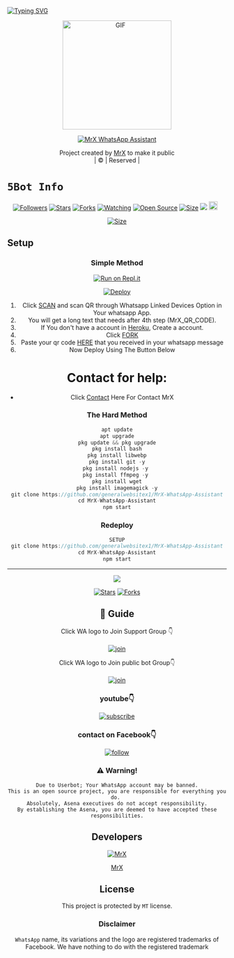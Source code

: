 [![Typing SVG](https://readme-typing-svg.herokuapp.com?size=30&color=F753EE&lines=Welcome+To+MrX-WhatsApp-Assistant;This+Bot+Made+By+MrX)](https://git.io/typing-svg)
<div align="center">
        <img src="http://www.generalwebsitex.ml/my%20logo.jgp" alt="GIF" width="250" height="250"/>
</p>

<a href="#"><img title="MrX WhatsApp Assistant" src="https://img.shields.io/badge/MrX-Whatsapp_Assistant-green?colorA=%23ff0000&colorB=%23017e40&style=for-the-badge"></a>
</p>
  <p align="center">
</p>
</div>
<p align="center">
Project created by <a href="https://github.com/TURBOHYPER">MrX</a> to make it public
    <br>
       | © |
        Reserved |
    <br> 
</p>

# ```5Bot Info```
<p align="center">
<a href="https://github.com/generalwebsitex1/followers"><img title="Followers" src="https://img.shields.io/github/followers/generalwebsitex1?color=red&style=flat-square"></a>
<a href="https://github.com/generalwebsitex1/MrX-WhatsApp-Assistant/stargazers/"><img title="Stars" src="https://img.shields.io/github/stars/generalwebsitex1/MrX-WhatsApp-Assistant?color=blue&style=flat-square"></a>
<a href="https://github.com/generalwebsitex1/MrX-WhatsApp-Assistant/network/members"><img title="Forks" src="https://img.shields.io/github/forks/generalwebsitex1/MrX-WhatsApp-Assistant?color=red&style=flat-square"></a>
<a href="https://github.com/generalwebsitex1/MrX-WhatsApp-Assistant/watchers"><img title="Watching" src="https://img.shields.io/github/watchers/generalwebsitex1/MrX-WhatsApp-Assistant?label=Watchers&color=blue&style=flat-square"></a>
<a href="https://github.com/generalwebsitex1/MrX-WhatsApp-Assistant"><img title="Open Source" src="https://img.shields.io/badge/Author-MrX%20Mods%20Inc.-red?v=103"></a>
<a href="https://github.com/generalwebsitex1/MrX-WhatsApp-Assistant/"><img title="Size" src="https://img.shields.io/github/repo-size/generalwebsitex1/MrX-WhatsApp-Assistant?style=flat-square&color=green"></a>
<a href="https://hits.seeyoufarm.com"><img src="https://hits.seeyoufarm.com/api/count/incr/badge.svg?url=https%3A%2F%2Fgithub.com%2Fgeneralwebsitex1%2FMrX-WhatsApp-Assistant&count_bg=%2379C83D&title_bg=%23555555&icon=probot.svg&icon_color=%2300FF6D&title=hits&edge_flat=false"/></a>
<a https://github.com/generalwebsitex1/MrX-WhatsApp-Assistant/graphs/commit-activity"><img height="20" src="https://img.shields.io/badge/Maintained%3F-yes-green.svg"></a>&nbsp;&nbsp;
</p>
<p align='center'>
    </p>

<p align="center">
<a href="http://www.generalwebsitex.ml"><img title="Size" src="https://img.shields.io/badge/Tutorial-Video-green"></a>
</p>

<p align="center">
<a ![Profile Views](https://hits.seeyoufarm.com/api/count/incr/badge.svg?url=https://github.com/generalwebsitex1/MrX-WhatsApp-Assistant&title=MrX-WhatsApp-Assistant%20Views)
</p>

## Setup
<div align="center">

  ### Simple Method
 
[![Run on Repl.it](https://repl.it/badge/github/quiec/whatsAlfa)](https://replit.com/@generalwebsitex1/MrX-WhatsApp-Assistant?output%20only=1&lite=1#index.js)

[![Deploy](https://www.herokucdn.com/deploy/button.svg)](https://heroku.com/deploy?template=https://github.com/generalwebsitex1/MrX-WhatsApp-Assistant) 
<br>
        
1. Click [SCAN](https://replit.com/@generalwebsitex1/MrX-WhatsApp-Assistant?output%20only=1&lite=1#index.js) and scan QR through Whatsapp Linked Devices Option in Your whatsapp App.
2. You will get a long text that needs after 4th step (MrX_QR_CODE).
3. If You don't have a account in [Heroku](https://signup.heroku.com/), Create a account.
4. Click [FORK](https://github.com/generalwebsitex1/MrX-WhatsApp-Assistant/fork)
5. Paste your qr code [HERE](https://github.com/generalwebsitex1/MrX-WhatsApp-Assistant/blob/main/session.json) that you received in your whatsapp message
6. Now Deploy Using The Button Below
   <br>
# Contact for help:
   * Click [Contact](https://wa.me/923055108095?text=Need+Help🙂) Here For Contact MrX
 
### The Hard Method
```js
apt update
apt upgrade
pkg update && pkg upgrade
pkg install bash
pkg install libwebp
pkg install git -y
pkg install nodejs -y 
pkg install ffmpeg -y 
pkg install wget
pkg install imagemagick -y
git clone https://github.com/generalwebsitex1/MrX-WhatsApp-Assistant
cd MrX-WhatsApp-Assistant
npm start
```
      
  
### Redeploy
```js
SETUP
git clone https://github.com/generalwebsitex1/MrX-WhatsApp-Assistant
cd MrX-WhatsApp-Assistant
npm start
```

----

  <p align="center">
  <a href="https://github.com/generalwebsitex1/MrX-WhatsApp-Assistant">
    
<a href="https://github.com/generalwebsitex1/followers">
<img src="https://img.shields.io/github/repo-size/farhan-dqz/Julie-Mwol?color=green&label=Repo%20total%20size&style=plastic">
<p align="center">
<a href="https://github.com/generalwebsitex1/followers"
<img title="Followers" src="https://img.shields.io/github/followers/generalwebsitex1?color=blue&style=flat-square"></a>
<a href="https://github.com/generalwebsitex1/MrX-WhatsApp-Assistant/stargazers/"><img title="Stars" src="https://img.shields.io/github/stars/generalwebsitex1/MrX-WhatsApp-Assistant?color=blue&style=flat-trangle"></a>
<a href="https://github.com/generalwebsitex1/MrX-WhatsApp-Assistant/network/members"><img title="Forks" src="https://img.shields.io/github/forks/generalwebsitex1/MrX-WhatsApp-Assistant?color=blue&style=flat-trangle"></a>
</p>

## 📢 Guide
Click WA logo to Join Support Group 👇
    <br>
<br>
  [![join](https://github.com/Alien-alfa/PublicBot/blob/main/wlogo.svg.png)](https://chat.whatsapp.com/KbeXBmjO6Ab5wVQnIA142v)
  <div align="center">


Click WA logo to Join public bot Group👇
    <br>
<br>
  [![join](https://github.com/Alien-alfa/PublicBot/blob/main/wlogo.svg.png)](https://chat.whatsapp.com/KbeXBmjO6Ab5wVQnIA142v)
  <div align="center">

  </div>

### youtube👇

[![subscribe](https://i.ibb.co/mqttCVQ/images-1-1.png)](http://www.generalwebsitex.ml)


### contact on Facebook👇

[![follow](https://i.ibb.co/zHdm4Hj/images-5-2.jpg)](https://www.facebook.com/khankhanirs)


### ⚠️ Warning! 
```
Due to Userbot; Your WhatsApp account may be banned.
This is an open source project, you are responsible for everything you do. 
Absolutely, Asena executives do not accept responsibility.
By establishing the Asena, you are deemed to have accepted these responsibilities.
```
          
## Developers
  <div align="center">
    
  [![MrX](http://www.generalwebsitex.ml/my%20logo.jpg?size=100)](https://github.com/TURBOHYPER)
    
[MrX](https://github.com/generalwebsitex1)
  </div>
    
    


## License
This project is protected by `MT` license.

### Disclaimer
`WhatsApp` name, its variations and the logo are registered trademarks of Facebook. We have nothing to do with the registered trademark
